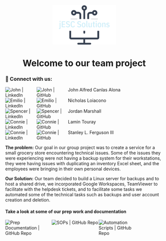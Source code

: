 <div id="header" align="center">
  <img src="https://github.com/jESC-Solutions/.github/blob/main/profile/logo-no-background.png"  width="40%" height="40%">
  <h1>
  Welcome to our team project
  </h1>
</div>

### 🤝 Connect with us:

<a href="https://www.linkedin.com/in/redalona/"><img align="left" src="https://img.shields.io/badge/linkedin-%230077B5.svg?style=for-the-badge&logo=linkedin&logoColor=white" alt="John | LinkedIn" width="100px"/></a>
<a href="https://github.com/redalona"><img align="left" src="https://img.shields.io/badge/github-%23121011.svg?style=for-the-badge&logo=github&logoColor=white" alt="John | GitHub" width="100px"/></a>
John Alfred Canlas Alona
</br>
</br>
<a href="https://www.linkedin.com/in/emilioceja/"><img align="left" src="https://img.shields.io/badge/linkedin-%230077B5.svg?style=for-the-badge&logo=linkedin&logoColor=white" alt="Emilio | LinkedIn" width="100px"/></a>
<a href="https://github.com/NicholasLoiacono"><img align="left" src="https://img.shields.io/badge/github-%23121011.svg?style=for-the-badge&logo=github&logoColor=white" alt="Emilio | GitHub" width="100px"/></a>
Nicholas Loiacono
</br>
</br>
<a href="https://www.linkedin.com/in/spencymitch/"><img align="left" src="https://img.shields.io/badge/linkedin-%230077B5.svg?style=for-the-badge&logo=linkedin&logoColor=white" alt="Spencer | LinkedIn" width="100px"/></a>
<a href="https://github.com/Jmarshall25"><img align="left" src="https://img.shields.io/badge/github-%23121011.svg?style=for-the-badge&logo=github&logoColor=white" alt="Spencer | GitHub" width="100px"/></a>
Jordan Marshall
</br>
</br>
<a href="https://www.linkedin.com/in/connieuribe/"><img align="left" src="https://img.shields.io/badge/linkedin-%230077B5.svg?style=for-the-badge&logo=linkedin&logoColor=white" alt="Connie | LinkedIn" width="100px"/></a>
<a href="https://github.com/Mola2ray"><img align="left" src="https://img.shields.io/badge/github-%23121011.svg?style=for-the-badge&logo=github&logoColor=white" alt="Connie | GitHub" width="100px"/></a> 
Lamin Touray
</br>
</br>
<a href="https://www.linkedin.com/in/connieuribe/"><img align="left" src="https://img.shields.io/badge/linkedin-%230077B5.svg?style=for-the-badge&logo=linkedin&logoColor=white" alt="Connie | LinkedIn" width="100px"/></a>
<a href="https://github.com/Sfergy3"><img align="left" src="https://img.shields.io/badge/github-%23121011.svg?style=for-the-badge&logo=github&logoColor=white" alt="Connie | GitHub" width="100px"/></a> 
Stanley L. Ferguson III
</br>
</br>

**The problem:** Our goal in our group project was to create a service for a small grocery store encountering technical issues. Some of the issues they were experiencing were not having a backup system for their workstations, they were having issues with duplicating an inventory Excel sheet, and the employees were bringing in their own personal devices. 

**Our Solution:** Our team decided to build a Linux server for backups and to host a shared drive, we incorporated Google Workspaces, TeamViewer to facilitate with the helpdesk tickets, and to facilitate some tasks we automated some of the technical tasks such as backups and user account creation and deletion.

#### Take a look at some of our prep work and documentation 
<a href="https://github.com/jESC-Solutions/jESC-Prep-Work-Documentation"><img align="left" src="https://img.shields.io/badge/Repo-Prep Docs-white" alt="Prep Documentation | GitHub Repo" width="148px"/></a> 
<a href="https://github.com/jESC-Solutions/jESC-SOP"><img align="left" src="https://img.shields.io/badge/Repo-jESC SOP-white" alt="SOPs | GitHub Repo" width="150px"/></a> 
<a href="https://github.com/jESC-Solutions/jESC-Scripts"><img align="left" src="https://img.shields.io/badge/Repo-Scripts-white" alt="Automation Scripts | GitHub Repo" width="130px"/></a> 
